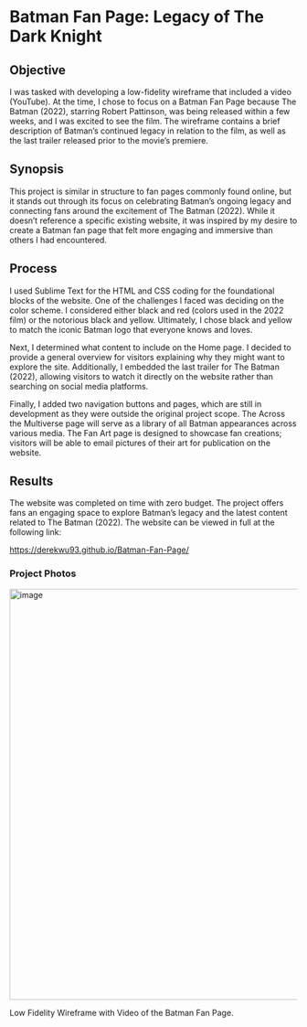 # Batman Fan Page: Legacy of The Dark Knight

## Objective

I was tasked with developing a low-fidelity wireframe that included a video (YouTube).  At the time, I chose to focus on a Batman Fan Page because The Batman (2022), starring Robert Pattinson, was being released within a few weeks, and I was excited to see the film.  The wireframe contains a brief description of Batman’s continued legacy in relation to the film, as well as the last trailer released prior to the movie’s premiere.

## Synopsis

This project is similar in structure to fan pages commonly found online, but it stands out through its focus on celebrating Batman’s ongoing legacy and connecting fans around the excitement of The Batman (2022).  While it doesn’t reference a specific existing website, it was inspired by my desire to create a Batman fan page that felt more engaging and immersive than others I had encountered.   

## Process

I used Sublime Text for the HTML and CSS coding for the foundational blocks of the website.  One of the challenges I faced was deciding on the color scheme.  I considered either black and red (colors used in the 2022 film) or the notorious black and yellow.  Ultimately, I chose black and yellow to match the iconic Batman logo that everyone knows and loves. 

Next, I determined what content to include on the Home page.  I decided to provide a general overview for visitors explaining why they might want to explore the site.  Additionally, I embedded the last trailer for The Batman (2022), allowing visitors to watch it directly on the website rather than searching on social media platforms.

Finally, I added two navigation buttons and pages, which are still in development as they were outside the original project scope.  The Across the Multiverse page will serve as a library of all Batman appearances across various media.  The Fan Art page is designed to showcase fan creations; visitors will be able to email pictures of their art for publication on the website.

## Results

The website was completed on time with zero budget.  The project offers fans an engaging space to explore Batman’s legacy and the latest content related to The Batman (2022).  The website can be viewed in full at the following link:

https://derekwu93.github.io/Batman-Fan-Page/


### Project Photos
<img width="1068" height="719" alt="image" src="https://github.com/user-attachments/assets/260438f1-5de2-4e23-bf2e-5a58d56a0b00" />

Low Fidelity Wireframe with Video of the Batman Fan Page.

